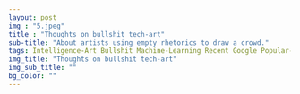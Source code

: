 ```yaml
---
layout: post
img : "5.jpeg"
title : "Thoughts on bullshit tech-art"
sub-title: "About artists using empty rhetorics to draw a crowd."
tags: Intelligence-Art Bullshit Machine-Learning Recent Google Popular-And-Trending
img_title: "Thoughts on bullshit tech-art"
img_sub_title: ""
bg_color: ""
---
```

